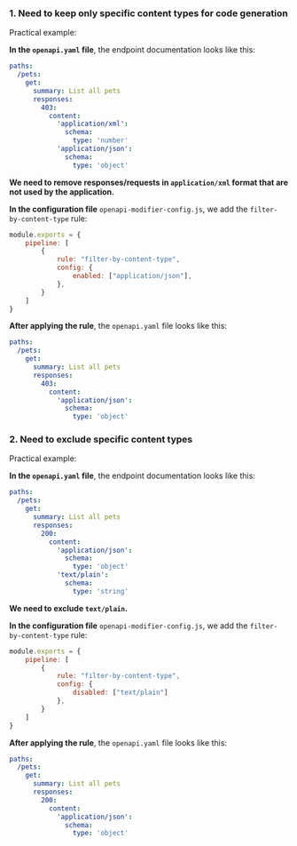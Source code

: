 <a name="custom_anchor_motivation_1"></a>
### 1. Need to keep only specific content types for code generation

Practical example:

**In the `openapi.yaml` file**, the endpoint documentation looks like this:

```yaml
paths:
  /pets:
    get:
      summary: List all pets
      responses:
        403:
          content:
            'application/xml':
              schema:
                type: 'number'
            'application/json':
              schema:
                type: 'object'
```
**We need to remove responses/requests in `application/xml` format that are not used by the application.**

**In the configuration file** `openapi-modifier-config.js`, we add the `filter-by-content-type` rule:

```js
module.exports = {
    pipeline: [
        {
            rule: "filter-by-content-type",
            config: {
                enabled: ["application/json"],
            },
        }
    ]
}
```

**After applying the rule**, the `openapi.yaml` file looks like this:

```yaml
paths:
  /pets:
    get:
      summary: List all pets
      responses:
        403:
          content:
            'application/json':
              schema:
                type: 'object'
```

<a name="custom_anchor_motivation_2"></a>
### 2. Need to exclude specific content types

Practical example:

**In the `openapi.yaml` file**, the endpoint documentation looks like this:

```yaml
paths:
  /pets:
    get:
      summary: List all pets
      responses:
        200:
          content:
            'application/json':
              schema:
                type: 'object'
            'text/plain':
              schema:
                type: 'string'
```

**We need to exclude `text/plain`.**

**In the configuration file** `openapi-modifier-config.js`, we add the `filter-by-content-type` rule:

```js
module.exports = {
    pipeline: [
        {
            rule: "filter-by-content-type",
            config: {
                disabled: ["text/plain"]
            },
        }
    ]
}
```

**After applying the rule**, the `openapi.yaml` file looks like this:

```yaml
paths:
  /pets:
    get:
      summary: List all pets
      responses:
        200:
          content:
            'application/json':
              schema:
                type: 'object'
``` 